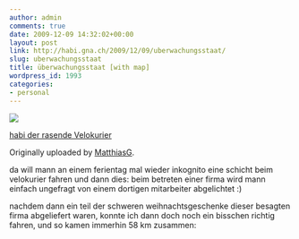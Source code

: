 ```yaml
---
author: admin
comments: true
date: 2009-12-09 14:32:02+00:00
layout: post
link: http://habi.gna.ch/2009/12/09/uberwachungsstaat/
slug: uberwachungsstaat
title: überwachungsstaat [with map]
wordpress_id: 1993
categories:
- personal
---
```



 [![](http://farm3.static.flickr.com/2499/4170687873_eedbe82668_m.jpg)](http://www.flickr.com/photos/matthiasg/4170687873/)
   

 
  [habi der rasende Velokurier](http://www.flickr.com/photos/matthiasg/4170687873/)
    

  Originally uploaded by [MatthiasG](http://www.flickr.com/people/matthiasg/).
 



da will mann an einem ferientag mal wieder inkognito eine schicht beim velokurier fahren und dann dies: beim betreten einer firma wird mann einfach ungefragt von einem dortigen mitarbeiter abgelichtet :)
  

nachdem dann ein teil der schweren weihnachtsgeschenke dieser besagten firma abgeliefert waren, konnte ich dann doch noch ein bisschen richtig fahren, und so kamen immerhin 58 km zusammen:

